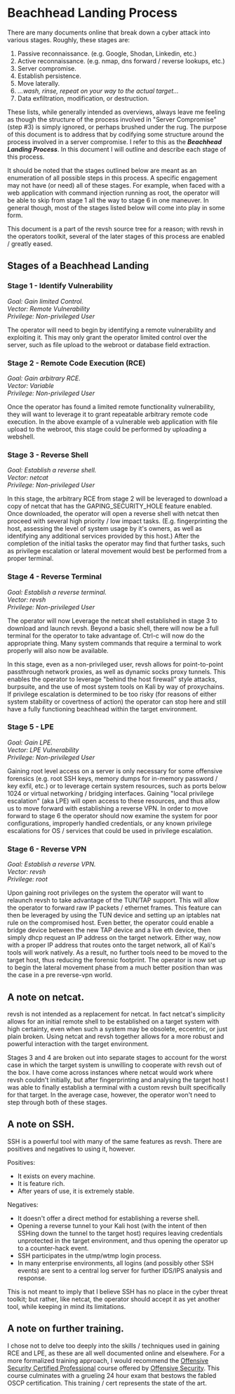 
# Beachhead Landing Process

There are many documents online that break down a cyber attack into various stages. Roughly, these stages are:

1. Passive reconnaissance. (e.g. Google, Shodan, Linkedin, etc.)
2. Active reconnaissance. (e.g. nmap, dns forward / reverse lookups, etc.)
3. Server compromise.
4. Establish persistence.
5. Move laterally.
6. *...wash, rinse, repeat on your way to the actual target...*
7. Data exfiltration, modification, or destruction.

These lists, while generally intended as overviews, always leave me feeling as though the structure of the process involved in "Server Compromise" (step #3) is simply ignored, or perhaps brushed under the rug. The purpose of this document is to address that by codifying some structure around the process involved in a server compromise. I refer to this as the ***Beachhead Landing Process***. In this document I will outline and describe each stage of this process.

It should be noted that the stages outlined below are meant as an enumeration of all possible steps in this process. A specific engagement may not have (or need) all of these stages. For example, when faced with a web application with command injection running as root, the operator will be able to skip from stage 1 all the way to stage 6 in one maneuver. In general though, most of the stages listed below will come into play in some form.

This document is a part of the revsh source tree for a reason; with revsh in the operators toolkit, several of the later stages of this process are enabled / greatly eased.

## Stages of a Beachhead Landing 

### Stage 1 - Identify Vulnerability

*Goal: Gain limited Control.*<br>
*Vector: Remote Vulnerability*<br>
*Privilege: Non-privileged User*

The operator will need to begin by identifying a remote vulnerability and exploiting it. This may only grant the operator limited control over the server, such as file upload to the webroot or database field extraction.

### Stage 2 - Remote Code Execution (RCE)

*Goal: Gain arbitrary RCE.*<br>
*Vector: Variable*<br>
*Privilege: Non-privileged User*

Once the operator has found a limited remote functionality vulnerability, they will want to leverage it to grant repeatable arbitrary remote code execution. In the above example of a vulnerable web application with file upload to the webroot, this stage could be performed by uploading a webshell.

### Stage 3 - Reverse Shell

*Goal: Establish a reverse shell.*<br>
*Vector: netcat*<br>
*Privilege: Non-privileged User*

In this stage, the arbitrary RCE from stage 2 will be leveraged to download a copy of netcat that has the GAPING_SECURITY_HOLE feature enabled. Once downloaded, the operator will open a reverse shell with netcat then proceed with several high priority / low impact tasks. (E.g. fingerprinting the host, assessing the level of system usage by it's owners, as well as identifying any additional services provided by this host.) After the completion of the initial tasks the operator may find that further tasks, such as privilege escalation or lateral movement would best be performed from a proper terminal.

### Stage 4 - Reverse Terminal

*Goal: Establish a reverse terminal.*<br>
*Vector: revsh*<br>
*Privilege: Non-privileged User*

The operator will now Leverage the netcat shell established in stage 3 to download and launch revsh. Beyond a basic shell, there will now be a full terminal for the operator to take advantage of. Ctrl-c will now do the appropriate thing. Many system commands that require a terminal to work properly will also now be available.

In this stage, even as a non-privileged user, revsh allows for point-to-point passthrough network proxies, as well as dynamic socks proxy tunnels. This enables the operator to leverage "behind the host firewall" style attacks, burpsuite, and the use of most system tools on Kali by way of proxychains. If privilege escalation is determined to be too risky (for reasons of either system stability or covertness of action) the operator can stop here and still have a fully functioning beachhead within the target environment.

### Stage 5 - LPE

*Goal: Gain LPE.*<br>
*Vector: LPE Vulnerability*<br>
*Privilege: Non-privileged User*

Gaining root level access on a server is only necessary for some offensive forensics (e.g. root SSH keys, memory dumps for in-memory password / key exfil, etc.) or to leverage certain system resources, such as ports below 1024 or virtual networking / bridging interfaces. Gaining "local privilege escalation" (aka LPE) will open access to these resources, and thus allow us to move forward with establishing a reverse VPN. In order to move forward to stage 6 the operator should now examine the system for poor configurations, improperly handled credentials, or any known privilege escalations for OS / services that could be used in privilege escalation.

### Stage 6 - Reverse VPN

*Goal: Establish a reverse VPN.*<br>
*Vector: revsh*<br>
*Privilege: root*

Upon gaining root privileges on the system the operator will want to relaunch revsh to take advantage of the TUN/TAP support. This will allow the operator to forward raw IP packets / ethernet frames. This feature can then be leveraged by using the TUN device and setting up an iptables nat rule on the compromised host. Even better, the operator could enable a bridge device between the new TAP device and a live eth device, then simply dhcp request an IP address on the target network. Either way, now with a proper IP address that routes onto the target network, all of Kali's tools will work natively. As a result, no further tools need to be moved to the target host, thus reducing the forensic footprint. The operator is now set up to begin the lateral movement phase from a much better position than was the case in a pre reverse-vpn world.

## A note on netcat.

revsh is not intended as a replacement for netcat. In fact netcat's simplicity allows for an initial remote shell to be established on a target system with high certainty, even when such a system may be obsolete, eccentric, or just plain broken. Using netcat and revsh together allows for a more robust and powerful interaction with the target environment. 

Stages 3 and 4 are broken out into separate stages to account for the worst case in which the target system is unwilling to cooperate with revsh out of the box. I have come across instances where netcat would work where revsh couldn't initially, but after fingerprinting and analysing the target host I was able to finally establish a terminal with a custom revsh built specifically for that target. In the average case, however, the operator won't need to step through both of these stages.


## A note on SSH.

SSH is a powerful tool with many of the same features as revsh. There are positives and negatives to using it, however.

Positives:
- It exists on every machine.
- It is feature rich.
- After years of use, it is extremely stable.

Negatives:
- It doesn't offer a direct method for establishing a reverse shell.
- Opening a reverse tunnel to your Kali host (with the intent of then SSHing down the tunnel to the target host) requires leaving credentials unprotected in the target environment, and thus opening the operator up to a counter-hack event.
- SSH participates in the utmp/wtmp login process.
- In many enterprise environments, all logins (and possibly other SSH events) are sent to a central log server for further IDS/IPS analysis and response.

This is not meant to imply that I believe SSH has no place in the cyber threat toolkit; but rather, like netcat, the operator should accept it as yet another tool, while keeping in mind its limitations.

## A note on further training.

I chose not to delve too deeply into the skills / techniques used in gaining RCE and LPE, as these are all well documented online and elsewhere. For a more formalized training approach, I would recommend the [Offensive Security Certified Professional](https://www.offensive-security.com/information-security-certifications/oscp-offensive-security-certified-professional/) course offered by [Offensive Security](https://www.offensive-security.com/). This course culminates with a grueling 24 hour exam that bestows the fabled OSCP certification. This training / cert represents the state of the art.

